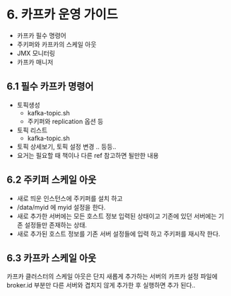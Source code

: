 # 6. 카프카 운영 가이드

- 카프카 필수 명령어
- 주키퍼와 카프카의 스케일 아웃 
- JMX 모니터링
- 카프카 매니저

## 6.1 필수 카프카 명령어
- 토픽생성
	- kafka-topic.sh
	- 주키퍼와 replication 옵션 등
- 토픽 리스트
	- kafka-topic.sh
- 토픽 상세보기, 토픽 설정 변경 .. 등등..
- 요거는 필요할 때 책이나 다른 ref 참고하면 될만한 내용

## 6.2 주키퍼 스케일 아웃
- 새로 띄운 인스턴스에 주키퍼를 설치 하고
- /data/myid 에 myid 설정을 한다.
- 새로 추가한 서버에는 모든 호스트 정보 입력된 상태이고 기존에 있던 서버에는 기존 설정들만 존재하는 상태.
- 새로 추가된 호스트 정보를 기존 서버 설정들에 입력 하고 주키퍼를 재시작 한다.

## 6.3 카프카 스케일 아웃
카프카 클러스터의 스케일 아웃은 단지 새롭게 추가하는 서버의 카프카 설정 파일에 broker.id 부분만 다른 서버와 겹치지 않게 추가한 후 실행하면 추가 된다..
